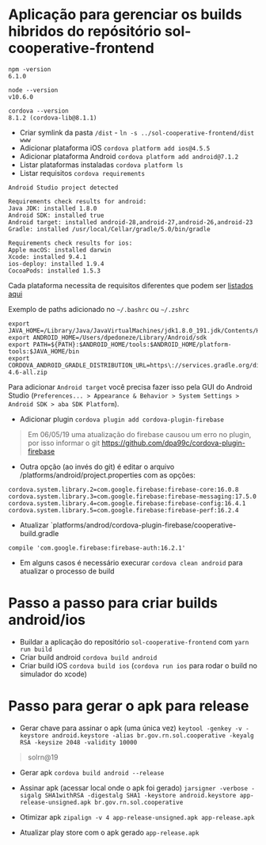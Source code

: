 # Aplicação para gerenciar os builds hibridos do repósitório sol-cooperative-frontend

```
npm -version
6.1.0

node --version
v10.6.0

cordova --version
8.1.2 (cordova-lib@8.1.1)
```

- Criar symlink da pasta `/dist` - `ln -s ../sol-cooperative-frontend/dist www`
- Adicionar plataforma iOS `cordova platform add ios@4.5.5`
- Adicionar plataforma Android `cordova platform add android@7.1.2`
- Listar plataformas instaladas `cordova platform ls`
- Listar requisitos `cordova requirements`

```
Android Studio project detected

Requirements check results for android:
Java JDK: installed 1.8.0
Android SDK: installed true
Android target: installed android-28,android-27,android-26,android-23
Gradle: installed /usr/local/Cellar/gradle/5.0/bin/gradle

Requirements check results for ios:
Apple macOS: installed darwin
Xcode: installed 9.4.1
ios-deploy: installed 1.9.4
CocoaPods: installed 1.5.3
```

Cada plataforma necessita de requisitos diferentes que podem ser [listados aqui](https://cordova.apache.org/docs/en/latest/guide/cli/#install-pre-requisites-for-building)

Exemplo de paths adicionado no `~/.bashrc` ou `~/.zshrc`

```
export JAVA_HOME=/Library/Java/JavaVirtualMachines/jdk1.8.0_191.jdk/Contents/Home
export ANDROID_HOME=/Users/dpedoneze/Library/Android/sdk
export PATH=${PATH}:$ANDROID_HOME/tools:$ANDROID_HOME/platform-tools:$JAVA_HOME/bin
export CORDOVA_ANDROID_GRADLE_DISTRIBUTION_URL=https\://services.gradle.org/distributions/gradle-4.6-all.zip
```

Para adicionar `Android target` você precisa fazer isso pela GUI do Android Studio (`Preferences... > Appearance & Behavior > System Settings > Android SDK > aba SDK Platform`).

- Adicionar plugin `cordova plugin add cordova-plugin-firebase`
> Em 06/05/19 uma atualização do firebase causou um erro no plugin, por isso
> informar o git https://github.com/dpa99c/cordova-plugin-firebase
- Outra opção (ao invés do git) é editar o arquivo /platforms/android/project.properties com as opções:
```
cordova.system.library.2=com.google.firebase:firebase-core:16.0.8
cordova.system.library.3=com.google.firebase:firebase-messaging:17.5.0
cordova.system.library.4=com.google.firebase:firebase-config:16.4.1
cordova.system.library.5=com.google.firebase:firebase-perf:16.2.4
```

- Atualizar `platforms/androd/cordova-plugin-firebase/cooperative-build.gradle

`compile 'com.google.firebase:firebase-auth:16.2.1'`

- Em alguns casos é necessário execurar `cordova clean android` para atualizar o processo de build


# Passo a passo para criar builds android/ios
- Buildar a aplicação do repositório `sol-cooperative-frontend` com `yarn run build`
- Criar build android `cordova build android`
- Criar build iOS `cordova build ios` (`cordova run ios` para rodar o build no simulador do xcode)


# Passo para gerar o apk para release
- Gerar chave para assinar o apk (uma única vez)
`keytool -genkey -v -keystore android.keystore -alias br.gov.rn.sol.cooperative -keyalg RSA -keysize 2048 -validity 10000`
> solrn@19

- Gerar apk
`cordova build android --release`

- Assinar apk (acessar local onde o apk foi gerado)
`jarsigner -verbose -sigalg SHA1withRSA -digestalg SHA1 -keystore android.keystore app-release-unsigned.apk br.gov.rn.sol.cooperative`

- Otimizar apk
`zipalign -v 4 app-release-unsigned.apk app-release.apk`

- Atualizar play store com o apk gerado `app-release.apk`
